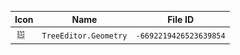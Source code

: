 | Icon | Name | File ID |
| ---  | ---  | ---     |
| ![](TreeEditor.Geometry.png) | `TreeEditor.Geometry` | `-6692219426523639854` |
